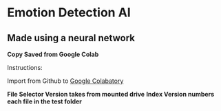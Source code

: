 # Emotion Detection AI

## Made using a neural network


**Copy Saved from Google Colab** 


Instructions:

Import from Github to [Google Colabatory](https://colab.research.google.com)

**File Selector Version takes from mounted drive**
**Index Version numbers each file in the test folder**